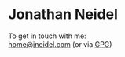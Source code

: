 # Jonathan Neidel

To get in touch with me: <br>
[home@jneidel.com](mailto:home@jneidel.com) (or via [GPG](/gpg.txt))
